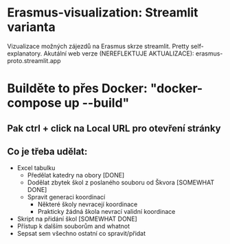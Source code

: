 # Erasmus-visualization: Streamlit varianta
Vizualizace možných zájezdů na Erasmus skrze streamlit. Pretty self-explanatory.
Akutální web verze (NEREFLEKTUJE AKTUALIZACE): erasmus-proto.streamlit.app

# Builděte to přes Docker: "docker-compose up --build"
## Pak ctrl + click na Local URL pro otevření stránky 

## Co je třeba udělat:
- Excel tabulku
    - Předělat katedry na obory                             [DONE]
    - Dodělat zbytek škol z poslaného souboru od Škvora     [SOMEWHAT DONE]
    - Spravit generaci koordinací
        * Některé školy nevracejí koordinace
        * Prakticky žádná škola nevrací validní koordinace
- Skript na přidání škol                                    [SOMEWHAT DONE]
- Přístup k dalším souborům and whatnot
- Sepsat sem všechno ostatní co spravit/přidat



